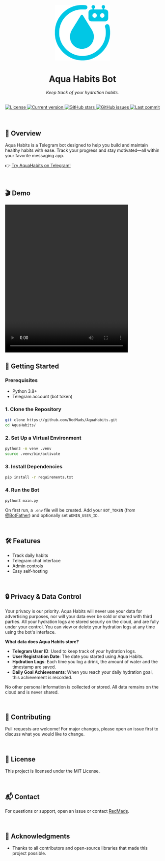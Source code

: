 <div align="center">
    <img src="assets/AquaHabits_logo_250_aqua.svg" alt="AquaHabits logo" width="180"/>
    <h1>Aqua Habits Bot</h1>
    <p><em>Keep track of your hydration habits.</em></p>
    <br/>
    <a href="LICENSE">
        <img src="https://img.shields.io/badge/license-MIT-blue.svg" alt="License"/>
    </a>
    <a href="https://github.com/RedMads/AquaHabits/releases/latest">
        <img src="https://img.shields.io/github/v/release/RedMads/AquaHabits?label=version" alt="Current version"/>
    </a>
    <a href="https://github.com/RedMads/AquaHabits/stargazers">
        <img src="https://img.shields.io/github/stars/RedMads/AquaHabits?style=social" alt="GitHub stars"/>
    </a>
    <a href="https://github.com/RedMads/AquaHabits/issues">
        <img src="https://img.shields.io/github/issues/RedMads/AquaHabits" alt="GitHub issues"/>
    </a>
    <a href="https://github.com/RedMads/AquaHabits/commits/main">
        <img src="https://img.shields.io/github/last-commit/RedMads/AquaHabits" alt="Last commit"/>
    </a>
</div>

<br/>
<br/>

## 🌊 Overview

Aqua Habits is a Telegram bot designed to help you build and maintain healthy habits with ease. Track your progress and stay motivated—all within your favorite messaging app.

👉 [Try AquaHabits on Telegram!](https://t.me/AquaHabits_bot)

<br/>


## 🎬 Demo

<video width="400" height="480" controls>
  <source src="assets/usage.mp4" type="video/mp4">
</video>

<br/>

## 🚀 Getting Started

### Prerequisites
- Python 3.8+
- Telegram account (bot token)

### 1. Clone the Repository
```bash
git clone https://github.com/RedMads/AquaHabits.git
cd AquaHabits/
```

### 2. Set Up a Virtual Environment
```bash
python3 -m venv .venv
source .venv/bin/activate
```

### 3. Install Dependencies
```bash
pip install -r requirements.txt
```

### 4. Run the Bot
```bash
python3 main.py
```

On first run, a `.env` file will be created. Add your `BOT_TOKEN` (from [@BotFather](https://t.me/BotFather)) and optionally set `ADMIN_USER_ID`.

<br/>


## 🛠 Features
- Track daily habits
- Telegram chat interface
- Admin controls
- Easy self-hosting

<br/>


## 🔒 Privacy & Data Control

Your privacy is our priority. Aqua Habits will never use your data for advertising purposes, nor will your data ever be sold or shared with third parties. All your hydration logs are stored securly on the cloud, and are fully under your control. You can view or delete your hydration logs at any time using the bot's interface.

**What data does Aqua Habits store?**
- **Telegram User ID**: Used to keep track of your hydration logs.
- **User Registration Date**: The date you started using Aqua Habits.
- **Hydration Logs**: Each time you log a drink, the amount of water and the timestamp are saved.
- **Daily Goal Achievements**: When you reach your daily hydration goal, this achievement is recorded.

No other personal information is collected or stored. All data remains on the cloud and is never shared.

<br/>

## 🤝 Contributing
Pull requests are welcome! For major changes, please open an issue first to discuss what you would like to change.

<br/>

## 📄 License
This project is licensed under the MIT License.

<br/>

## 📬 Contact
For questions or support, open an issue or contact [RedMads](https://github.com/RedMads).

<br/>

## 🙏 Acknowledgments
- Thanks to all contributors and open-source libraries that made this project possible.

